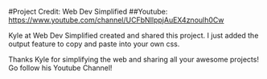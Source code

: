 #Project Credit: Web Dev Simplified
##Youtube: https://www.youtube.com/channel/UCFbNIlppjAuEX4znoulh0Cw

Kyle at Web Dev Simplified created and shared this project. 
I just added the output feature to copy and paste into your own css. 

Thanks Kyle for simplifying the web and sharing all your awesome projects! Go follow his Youtube Channel!
